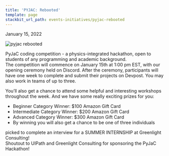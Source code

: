 ```yaml
---
title: 'PYJAC: Rebooted'
template: page
stackbit_url_path: events-initiatives/pyjac-rebooted
---
```

January 15, 2022  

![pyjac rebooted](//images.ctfassets.net/2582oijtbxyu/7clP5bPV2fEOjQRBr2TFYU/54cb81a49969ae43f578f235eb046b51/Screen_Shot_2022-01-08_at_2.26.53_AM.png)  

PyJaC coding competition - a physics-integrated hackathon, open to students of any programming and academic background.  
The competition will commence on January 15th at 1:00 pm EST, with our opening ceremony held on Discord. After the ceremony, participants will have one week to complete and submit their projects on Devpost. You may also work in teams of up to three.  

You’ll also get a chance to attend some helpful and interesting workshops throughout the week. And we have some really exciting prizes for you:  

- Beginner Category Winner: $100 Amazon Gift Card  
- Intermediate Category Winner: $200 Amazon Gift Card  
- Advanced Category Winner: $300 Amazon Gift Card  
- By winning you will also get a chance to be one of three individuals  

picked to complete an interview for a SUMMER INTERNSHIP at Greenlight Consulting!  
Shoutout to UIPath and Greenlight Consulting for sponsoring the PyJaC Hackathon!